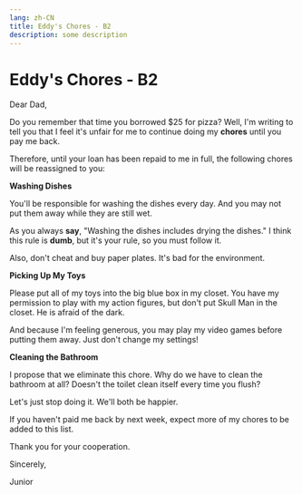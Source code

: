```yaml
---
lang: zh-CN
title: Eddy's Chores - B2
description: some description
---
```


# Eddy's **Chores** - B2

Dear Dad,

Do you remember that time you borrowed $25 for pizza? Well, I'm writing to tell you that I feel it's unfair for me to continue doing my **chores** until you pay me back.

Therefore, until your loan has been repaid to me in full, the following chores will be reassigned to you:

**Washing Dishes**

You'll be responsible for washing the dishes every day. And you may not put them away while they are still wet.

As you always **say**, "Washing the dishes includes drying the dishes." I think this rule is **dumb**, but it's your rule, so you must follow it.

Also, don't cheat and buy paper plates. It's bad for the environment.

**Picking Up My Toys**

Please put all of my toys into the big blue box in my closet. You have my permission to play with my action figures, but don't put Skull Man in the closet. He is afraid of the dark.

And because I'm feeling generous, you may play my video games before putting them away. Just don't change my settings!

**Cleaning the Bathroom**

I propose that we eliminate this chore. Why do we have to clean the bathroom at all? Doesn't the toilet clean itself every time you flush?

Let's just stop doing it. We'll both be happier.

If you haven't paid me back by next week, expect more of my chores to be added to this list.

Thank you for your cooperation.

Sincerely,

Junior
